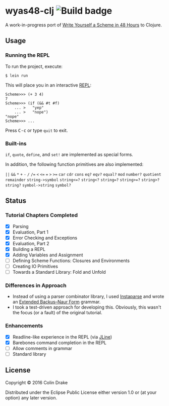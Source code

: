 # wyas48-clj ![Build badge](https://travis-ci.org/cfdrake/wyas48-clj.svg?branch=master)

A work-in-progress port of [Write Yourself a Scheme in 48 Hours](https://en.wikibooks.org/wiki/Write_Yourself_a_Scheme_in_48_Hours) to Clojure.

## Usage

### Running the REPL

To run the project, execute:

    $ lein run

This will place you in an interactive [REPL](https://en.wikipedia.org/wiki/Read%E2%80%93eval%E2%80%93print_loop):

```
Scheme>>> (+ 3 4)
7
Scheme>>> (if (&& #t #f)
    ... >   "yep"
    ... >   "nope")
"nope"
Scheme>>> ...
```

Press <kbd>C-c</kbd> or type `quit` to exit.

### Built-ins

`if`, `quote`, `define`, and `set!` are implemented as special forms.

In addition, the following function primitives are also implemented:

`||` `&&` `*` `+` `-` `/` `/=` `<` `<=` `=` `>` `>=` `car` `cdr` `cons` `eq?`
`eqv?` `equal?` `mod` `number?` `quotient` `remainder` `string->symbol` `string<=?`
`string<?` `string=?` `string>=?` `string>?` `string?` `symbol->string` `symbol?`

## Status

### Tutorial Chapters Completed

- [x] Parsing
- [x] Evaluation, Part 1
- [x] Error Checking and Exceptions
- [x] Evaluation, Part 2
- [x] Building a REPL
- [x] Adding Variables and Assignment
- [ ] Defining Scheme Functions: Closures and Environments
- [ ] Creating IO Primitives
- [ ] Towards a Standard Library: Fold and Unfold

### Differences in Approach

- Instead of using a parser combinator library, I used [Instaparse](https://github.com/Engelberg/instaparse) and wrote an [Extended Backus–Naur Form](https://en.wikipedia.org/wiki/Extended_Backus%E2%80%93Naur_Form) grammar.
- I took a test-driven approach for developing this. Obviously, this wasn't the focus (or a fault) of the original tutorial.

### Enhancements

- [x] Readline-like experience in the REPL (via [JLine](http://jline.sourceforge.net/))
- [x] Barebones command completion in the REPL
- [ ] Allow comments in grammar
- [ ] Standard library

## License

Copyright © 2016 Colin Drake

Distributed under the Eclipse Public License either version 1.0 or (at
your option) any later version.

